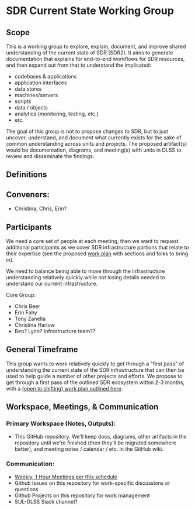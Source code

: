 # SDR Current State Working Group

## Scope

This is a working group to explore, explain, document, and improve shared understanding of the current state of SDR (SDR2). It aims to generate documentation that explains for end-to-end workflows for SDR resources, and then expand out from that to understand the implicated:
- codebases & applications
- application interfaces
- data stores
- machines/servers
- scripts
- data / objects
- analytics (monitoring, testing, etc.)
- etc.

The goal of this group is not to propose changes to SDR, but to just uncover, understand, and document what currently exists for the sake of common understanding across units and projects. The proposed artifact(s) would be documentation, diagrams, and meeting(s) with units in DLSS to review and disseminate the findings.

## Definitions

## Conveners:

* Christina, Chris, Erin?

## Participants

We need a core set of people at each meeting, then we want to request additional participants as we cover SDR infrastructure portions that relate to their expertise (see the proposed [work plan](WORKPLAN.md) with sections and folks to bring in).

We need to balance being able to move through the infrastructure understanding relatively quickly while not losing details needed to understand our current infrastructure.

Core Group:
- Chris Beer
- Erin Fahy
- Tony Zanella
- Christina Harlow
- Ben? Lynn? Infrastructure team??

## General Timeframe

This group wants to work relatively quickly to get through a "first pass" of understanding the current state of the SDR infrastructure that can then be used to help guide a number of other projects and efforts. We propose to get through a first pass of the outlined SDR ecosystem within 2-3 months, with a [(open to shifting) work plan outlined here](WORKPLAN.md).

## Workspace, Meetings, & Communication

### Primary Workspace (Notes, Outputs):

- This GitHub repository. We'll keep docs, diagrams, other artifacts in the repository until we're finished (then they'll be migrated somewhere better), and meeting notes / calendar / etc. in the GitHub wiki.

### Communication:

- [Weekly, 1 Hour Meetings per this schedule](WORKPLAN.md)
- Github Issues on this repository for work-specific discussions or questions
- Github Projects on this repository for work management
- SUL-DLSS Slack channel?
